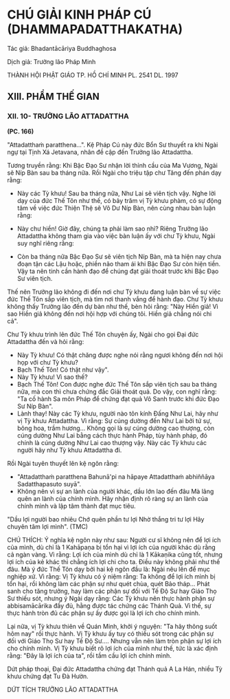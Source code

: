 # CHÚ GIẢI KINH PHÁP CÚ (DHAMMAPADATTHAKATHA)

Tác giả: Bhadantācāriya Buddhaghosa

Dịch giả: Trưởng lão Pháp Minh

THÀNH HỘI PHẬT GIÁO TP. HỒ CHÍ MINH
PL. 2541 DL. 1997

## XIII. PHẨM THẾ GIAN

### XII. 10- TRƯỞNG LÃO ATTADATTHA

**(PC. 166)**

"Attadatthaṁ paratthena...". Kệ Pháp Cú này đức Bổn Sư thuyết ra khi Ngài ngự tại Tịnh Xá
Jetavana, nhân đề cập đến Trưởng lão Attadattha.

Tương truyền rằng: Khi Bậc Đạo Sư nhận lời thỉnh cầu của Ma Vương, Ngài sẽ Níp Bàn sau ba tháng nữa. Rồi Ngài cho triệu tập chư Tăng đến phán dạy rằng:

- Này các Tỳ khưu! Sau ba tháng nữa, Như Lai sẽ viên tịch vậy.
  Nghe lời dạy của đức Thế Tôn như thế, có bảy trăm vị Tỳ khưu phàm, có sự động tâm về việc đức Thiện Thệ sẽ Vô Dư Níp Bàn, nên cùng nhau bàn luận rằng:

- Này chư hiền! Giờ đây, chúng ta phải làm sao nhỉ?
  Riêng Trưởng lão Attadattha không tham gia vào việc bàn luận ấy với chư Tỳ khưu, Ngài suy nghĩ riêng rằng:

- Còn ba tháng nữa Bậc Đạo Sư sẽ viên tịch Níp Bàn, mà ta hiện nay chưa đoạn tận các Lậu hoặc, phiền não tham ái khi Bậc Đạo Sư còn hiện tiền. Vậy ta nên tinh cần hành đạo để chúng đạt giải thoát trước khi Bậc Đạo Sư viên tịch.

Thế nên Trưởng lão không đi đến nơi chư Tỳ khưu đang luận bàn về sự việc đức Thế Tôn sắp viên tịch, mà tìm nơi thanh vắng để hành đạo. Chư Tỳ khưu không thấy Trưởng lão đến dự bàn như thế, bèn hỏi rằng: "Này Hiền giả! Vì sao Hiền giả không đến nơi hội hợp với chúng tôi. Hiền giả chẳng nói chi cả".

Chư Tỳ khưu trình lên đức Thế Tôn chuyện ấy, Ngài cho gọi Đại đức Attadattha đến và hỏi rằng:

- Này Tỳ khưu! Có thật chăng được nghe nói rằng ngươi không đến nơi hội họp với chư Tỳ khưu?
- Bạch Thế Tôn! Có thật như vậy".
- Này Tỳ khưu! Vì sao thế?
- Bạch Thế Tôn! Con được nghe đức Thế Tôn sắp viên tịch sau ba tháng nữa, mà con thì chưa chứng đắc Giải thoát quả. Do vậy, con nghĩ rằng: "Ta cố hành Sa môn Pháp để chứng đạt quả Vô
  Sanh trước khi đức Đạo Sư Níp Bàn".
- Lành thay! Này các Tỳ khưu, người nào tôn kính Đấng Như Lai, hãy như vị Tỳ khưu
  Attadattha. Vì rằng: Sự cúng dường đến Như Lai bởi tứ sự, bông hoa, trầm hương... Không gọi là sự cúng dường cao thượng, còn cúng dường Như Lai bằng cách thực hành Pháp, tùy hành pháp, đó chính là cúng dường Như Lai cao thượng vậy. Này các Tỳ khưu các người hãy như Tỳ khưu Attadattha đi.

Rồi Ngài tuyên thuyết lên kệ ngôn rằng:

- "Attadatthaṁ paratthena
  Bahunā'pi na hāpaye
  Attadatthaṁ abhiññāya
  Sadatthapasuto suyā".
- Không nên vì sự an lành của người khác, dầu lớn lao đến đâu
  Mà lãng quên an lành của chính mình. Hãy nhận định rõ ràng sự an lành của chính mình và lập tâm thành đạt mục tiêu.

"Dầu lợi người bao nhiêu
Chớ quên phần tư lợi
Nhờ thắng tri tư lợi
Hãy chuyên tâm lợi mình". (TMC)

CHÚ THÍCH: Ý nghĩa kệ ngôn này như sau: Người cư sĩ không nên để lợi ích của mình, dù chỉ là 1 Kahāpaṇa bị tổn hại vì lợi ích của người khác dù rằng cả ngàn vàng. Vì rằng: Lợi ích của mình dù chỉ là 1
Kākaṇika cũng tốt, nhưng lợi ích của kẻ khác thì chẳng ích lợi chi cho ta. Điều này không phải như thế đâu. Mà ý đức Thế Tôn dạy bởi hai kệ ngôn đầu là: Ngài nêu lên để mục nghiệp xứ. Vì rằng: Vị Tỳ khưu có ý niệm rằng: Ta không để lợi ích mình bị tổn hại, rồi không làm các phận sự như quét chùa, quét Bảo tháp... Phát sanh cho tăng trưởng, hay làm các phận sự đối với Tế Độ Sư hay Giáo Thọ Sư thiếu sót, nhưng ý Ngài dạy rằng: Các Tỳ khưu nên thực hành phận sự abbisamācārika đầy đủ, hằng được tác chứng các Thánh Quả. Vì thế, sự thực hành tròn đủ các phận sự ấy được gọi là lợi ích cho chính mình.

Lại nữa, vị Tỳ khưu thiên về Quán Minh, khởi ý nguyện: "Ta hãy thông suốt hôm nay" rồi thực hành. Vị Tỳ khưu ấy tuy có thiếu sót trong các phận sự đối với Giáo Thọ Sư hay Tế Độ Sư.... Nhưng vẫn nên làm tròn phận sự lợi ích cho chính mình. Vị Tỳ khưu biết rõ lợi ích của mình như thế, tức là xác định rằng: "Đây là lợi ích của ta", rồi tầm cầu lợi ích chính mình.

Dứt pháp thoại, Đại đức Attadattha chứng đạt Thánh quả A La Hán, nhiều Tỳ khưu chứng đạt
Tu Đà Hườn.

DỨT TÍCH TRƯỞNG LÃO ATTADATTHA
